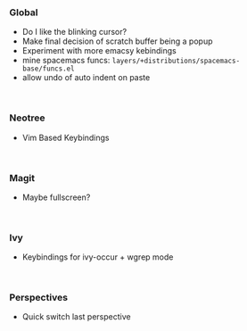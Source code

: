 ### Global

* Do I like the blinking cursor?
* Make final decision of scratch buffer being a popup
* Experiment with more emacsy kebindings
* mine spacemacs funcs: ```layers/+distributions/spacemacs-base/funcs.el```
* allow undo of auto indent on paste

<br>

### Neotree

* Vim Based Keybindings

<br>

### Magit

* Maybe fullscreen?

<br>

### Ivy

* Keybindings for ivy-occur + wgrep mode

<br>

### Perspectives

* Quick switch last perspective
